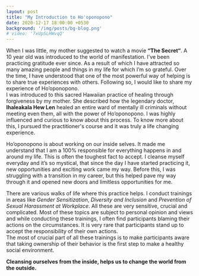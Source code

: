 ```yaml
---
layout: post
title: "My Introduction to Ho'oponopono"
date: 2020-12-17 18:00:00 +0530
background: '/img/posts/bg-blog.png'
# video: '7xUpSLHWvqQ'
---
```


When I was little, my mother suggested to watch a movie **“The Secret“**. A 10 year old was introduced to the world of manifestation. I’ve been practicing gratitude ever since. As a result of which I have attracted so many amazing people and things in my life for which I’m so grateful. Over the time, I have understood that one of the most powerful way of helping is to share true experiences with others. Following so, I would like to share my experience of Ho’oponopono.  
I was introduced to this sacred Hawaiian practice of healing through forgiveness by my mother. She described how the legendary doctor, **Ihaleakala Hew Len** healed an entire ward of mentally ill criminals without meeting even them, all with the power of Ho’oponopono. I was highly influenced and curious to know about this process. To know more about this, I pursued the practitioner's course and it was truly a life changing experience.   

Ho’oponopono is about working on our inside selves. It made me understand that I am a 100% responsible for everything happens in and around my life. This is often the toughest fact to accept. I cleanse myself everyday and it’s so mystical, that since the day I have started practicing it, new opportunities and exciting work came my way. Before this, I was struggling with a transition in my career, but this helped pave my way through it and opened new doors and limitless opportunities for me.  

There are various walks of life where this practice helps. I conduct trainings in areas like *Gender Sensitization*, *Diversity and Inclusion* and *Prevention of Sexual Harassment at Workplace*. All these are very sensitive, crucial and complicated. Most of these topics are subject to personal opinion and views and while conducting these trainings, I often find participants blaming their actions on the circumstances. It is very rare that participants stand up to accept the responsibility of their own actions.  
The most of crucial part of all these trainings is to make participants aware that taking ownership of their behavior is the first step to make a healthy social environment.  

**Cleansing ourselves from the inside, helps us to change the world from the outside.**